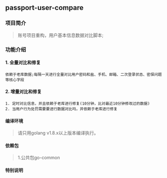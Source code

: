 ## passport-user-compare

### 项目简介
> 账号项目重构，用户基本信息数据对比脚本;

### 功能介绍

#### 1. 全量对比和修复
    依赖于老库数据;每隔一天进行全量对比用户密码和盐、手机、邮箱、二次登录状态、密保问题等核心字段

#### 2. 增量对比和修复
    1. 定时对比信息，并且依赖于老库进行修复(10分钟，比对最近10分钟修改过的数据)
    2. 当用户行为处罚需要要进行数据对比吗，并依赖于老库进行修复

#### 编译环境
> 请只用golang v1.8.x以上版本编译执行。

#### 依赖包
> 1.公共包go-common

#### 特别说明
